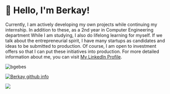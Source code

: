 # 👋 Hello, I'm Berkay!

Currently, I am actively developing my own projects while continuing my internship. In addition to these, as a 2nd year in Computer Engineering department
While I am studying, I also do lifelong learning for myself. If we talk about the entrepreneurial spirit, I have many startups as candidates and ideas to be submitted to production. Of course, I am open to investment offers so that I can put these initiatives into production. For more detailed information about me, you can visit [My LinkedIn Profile](https://www.linkedin.com/in/berkay-gebes/).

<p align="left"> <img src="https://komarev.com/ghpvc/?username=bgebes&label=Views&color=blue&style=plastic" alt="bgebes" /> </p>

[![Berkay github info](https://github-readme-stats.vercel.app/api?username=bgebes&show_icons=true)](https://github.com/bgebes)

<a href="https://github.com/bgebes?tab=repositories">
  <img align="center" src="https://github-readme-stats.vercel.app/api/top-langs/?username=bgebes&theme=light&hide_langs_below=1" />
</a>
